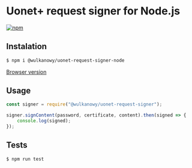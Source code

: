 # Uonet+ request signer for Node.js

[![npm](https://img.shields.io/npm/v/@wulkanowy/uonet-request-signer-node.svg?style=flat-square)](https://www.npmjs.com/package/@wulkanowy/uonet-request-signer-node)

## Instalation

```bash
$ npm i @wulkanowy/uonet-request-signer-node
```

[Browser version](https://www.npmjs.com/package/@wulkanowy/uonet-request-signer)

## Usage

```js
const signer = require("@wulkanowy/uonet-request-signer");

signer.signContent(password, certificate, content).then(signed => {
    console.log(signed);
});
```

## Tests

```bash
$ npm run test
```
